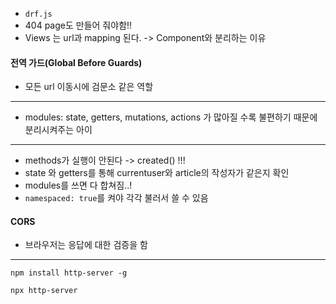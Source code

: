 - `drf.js`
- 404 page도 만들어 줘야함!!
- Views 는 url과 mapping 된다. -> Component와 분리하는 이유

#### 전역 가드(Global Before Guards)

- 모든 url 이동시에 검문소 같은 역할

<hr/>

- modules: state, getters, mutations, actions 가 많아질 수록 불편하기 때문에 분리시켜주는 아이 

<hr/>

- methods가 실행이 안된다 -> created() !!!
- state 와 getters를 통해 currentuser와 article의 작성자가 같은지 확인
- modules를 쓰면 다 합쳐짐..! 
- `namespaced: true`를 켜야 각각 불러서 쓸 수 있음 

#### CORS

- 브라우저는 응답에 대한 검증을 함

<hr/>

`npm install http-server -g`

`npx http-server`



